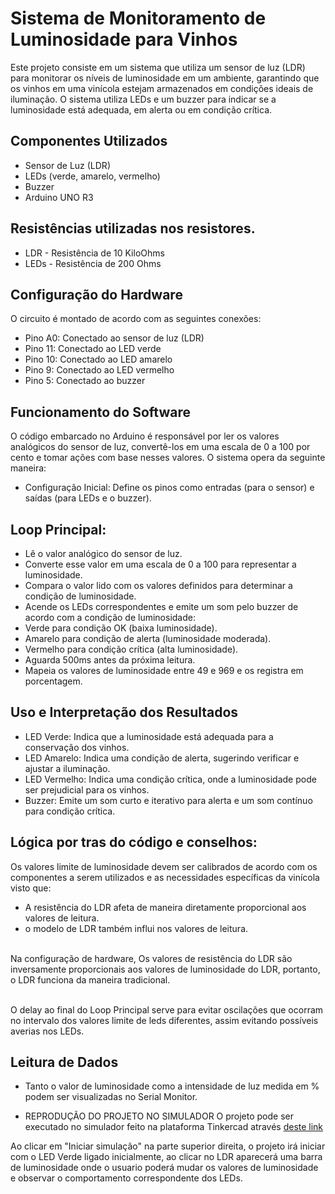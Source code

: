 # Sistema de Monitoramento de Luminosidade para Vinhos
Este projeto consiste em um sistema que utiliza um sensor de luz (LDR) para monitorar os níveis de luminosidade em um ambiente, garantindo que os vinhos em uma vinícola estejam armazenados em condições ideais de iluminação. O sistema utiliza LEDs e um buzzer para indicar se a luminosidade está adequada, em alerta ou em condição crítica.

## Componentes Utilizados
- Sensor de Luz (LDR)
- LEDs (verde, amarelo, vermelho)
- Buzzer
- Arduino UNO R3

## Resistências utilizadas nos resistores.
- LDR - Resistência de 10 KiloOhms
- LEDs - Resistência de 200 Ohms 


## Configuração do Hardware
O circuito é montado de acordo com as seguintes conexões:

- Pino A0: Conectado ao sensor de luz (LDR)
- Pino 11: Conectado ao LED verde
- Pino 10: Conectado ao LED amarelo
- Pino 9: Conectado ao LED vermelho
- Pino 5: Conectado ao buzzer


## Funcionamento do Software
O código embarcado no Arduino é responsável por ler os valores analógicos do sensor de luz, convertê-los em uma escala de 0 a 100 por cento e tomar ações com base nesses valores. O sistema opera da seguinte maneira:

- Configuração Inicial: Define os pinos como entradas (para o sensor) e saídas (para LEDs e o buzzer).

## Loop Principal:

- Lê o valor analógico do sensor de luz.
- Converte esse valor em uma escala de 0 a 100 para representar a luminosidade.
- Compara o valor lido com os valores definidos para determinar a condição de luminosidade.
- Acende os LEDs correspondentes e emite um som pelo buzzer de acordo com a condição de luminosidade:
- Verde para condição OK (baixa luminosidade).
- Amarelo para condição de alerta (luminosidade moderada).
- Vermelho para condição crítica (alta luminosidade).
- Aguarda 500ms antes da próxima leitura.
- Mapeia os valores de luminosidade entre 49 e 969 e os registra em porcentagem.


## Uso e Interpretação dos Resultados
- LED Verde: Indica que a luminosidade está adequada para a conservação dos vinhos.
- LED Amarelo: Indica uma condição de alerta, sugerindo verificar e ajustar a iluminação.
- LED Vermelho: Indica uma condição crítica, onde a luminosidade pode ser prejudicial para os vinhos.
- Buzzer: Emite um som curto e iterativo para alerta e um som contínuo para condição crítica.


## Lógica por tras do código e conselhos:
Os valores limite de luminosidade devem ser calibrados de acordo com os componentes a serem utilizados e as necessidades específicas da vinícola visto que:
- A resistência do LDR afeta de maneira diretamente proporcional aos valores de leitura.
- o modelo de LDR também influi nos valores de leitura.

<br> Na configuração de hardware, Os valores de resistência do LDR são inversamente proporcionais aos valores de luminosidade do LDR, portanto, o LDR funciona da maneira tradicional.

<br> O delay ao final do Loop Principal serve para evitar oscilações que ocorram no intervalo dos valores limite de leds diferentes, assim evitando possíveis 
averias nos LEDs.

## Leitura de Dados
- Tanto o valor de luminosidade como a intensidade de luz medida em % podem ser visualizadas no Serial Monitor.


* REPRODUÇÃO DO PROJETO NO SIMULADOR 
O projeto pode ser executado no simulador feito na plataforma Tinkercad através [deste link](https://www.tinkercad.com/things/jGqY1vAvV0G-copy-of-fotorresistor/editel?sharecode=N2K8ZdWc3xysvRHpDFuyUqw6gR07NM1Mtl-ZUBuellU)




Ao clicar em "Iniciar simulação" na parte superior direita, o projeto irá iniciar com o LED Verde ligado inicialmente, ao clicar no LDR aparecerá uma barra de luminosidade onde o usuario poderá mudar os valores de luminosidade e observar o comportamento correspondente dos LEDs. 




